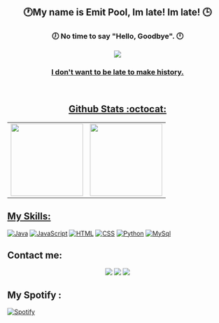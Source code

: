 
<div align="center">
  <h2>🕐My name is Emit Pool, Im late! Im late! 🕒</h2>
    <h3> 🕖 No time to say "Hello, Goodbye". 🕛 </h3>
    
  <a href="https://github.com/emitpool">
      <img src='https://github.com/emitpool/emitpool/blob/main/TimeInfinity.gif' target="_blank"><br>
    <h3>I don't want to be late to make history.</h3>
     <br/>
    
## Github Stats :octocat:
<center>
<table>
<tr>
    <td><img height="165em" src="https://github-readme-stats.vercel.app/api?username=emitpool&show_icons=true&theme=white&include_all_commits=true&count_private=true" /></td>
    <td><img height="165em" src="https://github-readme-stats.vercel.app/api/top-langs/?username=emitpool&layout=compact&langs_count=7&theme=white" /></td>
    
  
</tr>


</table>
</center>
</div>

   
## My Skills:
  
[![Java](https://img.shields.io/badge/Java-FF8C00?style=for-the-badge&logo=java&logoColor=white&labelColor=101010)]()
[![JavaScript](https://img.shields.io/badge/JavaScript-F7DF1E?style=for-the-badge&logo=javascript&logoColor=white&labelColor=101010)]()
[![HTML](https://img.shields.io/badge/HTML5-E34F26?style=for-the-badge&logo=HTML5&logoColor=white&labelColor=101010)]()
[![CSS](https://img.shields.io/badge/CSS3-1572B6?style=for-the-badge&logo=CSS3&logoColor=white&labelColor=101010)]()
[![Python](https://img.shields.io/badge/Python-3776AB?style=for-the-badge&logo=python&logoColor=white&labelColor=101010)]()
[![MySql](https://img.shields.io/badge/MySql-3776AB?style=for-the-badge&logo=MySql&logoColor=white&labelColor=101010)]()
<br>
## Contact me: 
<p align="center">
  <a href="https://twitter.com/EmitPool"><img src="https://img.shields.io/badge/-EmitPool-blue?style=flat&logo=Twitter&logoColor=white" /></a>
  <a href="https://www.linkedin.com/in/emit/"><img src="https://img.shields.io/badge/-EmitPool-blue?style=flat&logo=Linkedin&logoColor=white" /></a>
  <a href="mailto:emitloopoffice@gmail.com"><img src="https://img.shields.io/badge/-emitloopoffice@gmail.com-c14438?style=flat&logo=Gmail&logoColor=white" /></a>
</p>
  
  
## My Spotify :
  
[![Spotify](https://novatorem.bgstatic.vercel.app/api/spotify)](https://open.spotify.com/user/31yisv4ww2ovscsunzgewmg5aqae)
